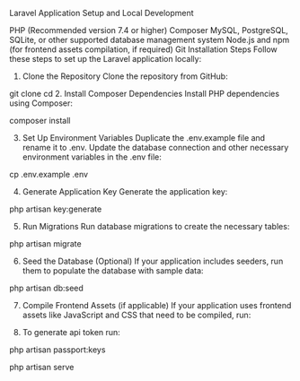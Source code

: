 Laravel Application Setup and Local Development



PHP (Recommended version 7.4 or higher)
Composer
MySQL, PostgreSQL, SQLite, or other supported database management system
Node.js and npm (for frontend assets compilation, if required)
Git
Installation Steps
Follow these steps to set up the Laravel application locally:

1. Clone the Repository
Clone the repository from GitHub:


git clone <repository-url>
cd <project-directory>
2. Install Composer Dependencies
Install PHP dependencies using Composer:


composer install

3. Set Up Environment Variables
Duplicate the .env.example file and rename it to .env. Update the database connection and other necessary environment variables in the .env file:


cp .env.example .env

4. Generate Application Key
Generate the application key:

php artisan key:generate

5. Run Migrations
Run database migrations to create the necessary tables:


php artisan migrate

6. Seed the Database (Optional)
If your application includes seeders, run them to populate the database with sample data:

php artisan db:seed

7. Compile Frontend Assets (if applicable)
If your application uses frontend assets like JavaScript and CSS that need to be compiled, run:



8. To generate api token run:

php artisan passport:keys


php artisan serve
